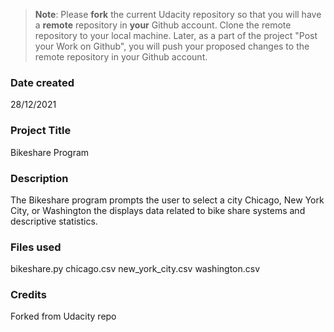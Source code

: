 >**Note**: Please **fork** the current Udacity repository so that you will have a **remote** repository in **your** Github account. Clone the remote repository to your local machine. Later, as a part of the project "Post your Work on Github", you will push your proposed changes to the remote repository in your Github account.

### Date created
28/12/2021

### Project Title
Bikeshare Program

### Description
The Bikeshare program prompts the user to select a city Chicago, New York City, or Washington the displays data related to bike share systems and descriptive statistics.

### Files used
bikeshare.py
chicago.csv
new_york_city.csv
washington.csv

### Credits
Forked from Udacity repo

